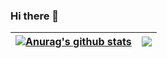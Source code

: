 ### Hi there 👋

<!--
**pdd1996/pdd1996** is a ✨ _special_ ✨ repository because its `README.md` (this file) appears on your GitHub profile.

Here are some ideas to get you started:

- 🔭 I’m currently working on ...
- 🌱 I’m currently learning ...
- 👯 I’m looking to collaborate on ...
- 🤔 I’m looking for help with ...
- 💬 Ask me about ...
- 📫 How to reach me: ...
- 😄 Pronouns: ...
- ⚡ Fun fact: ...
-->

| <a href="https://github.com/pdd1996/github-readme-stats"><img align="center" src="https://github-readme-stats.vercel.app/api?username=pdd1996&show_icons=true&include_all_commits=true&theme=buefy&hide_border=true" alt="Anurag's github stats" /></a> | <a href="https://github.com/pdd1996/github-readme-stats"><img align="center" src="https://github-readme-stats.vercel.app/api/top-langs/?username=pdd1996&layout=compact&theme=buefy&hide_border=true" /></a> |
| ------------- | ------------- |
